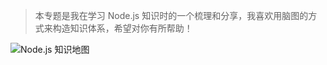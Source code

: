 > 本专题是我在学习 Node.js 知识时的一个梳理和分享，我喜欢用脑图的方式来构造知识体系，希望对你有所帮助！

![Node.js 知识地图](../assets/NodeJS-map.png)